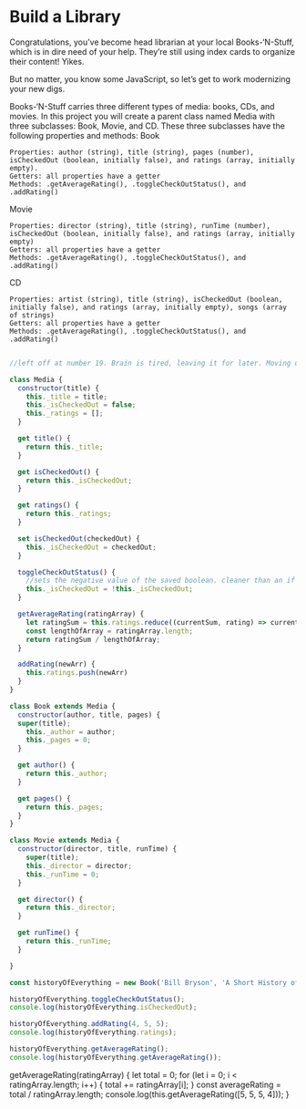 # Build a Library

Congratulations, you’ve become head librarian at your local Books-‘N-Stuff, which is in dire need of your help. They’re still using index cards to organize their content! Yikes.

But no matter, you know some JavaScript, so let’s get to work modernizing your new digs.

Books-‘N-Stuff carries three different types of media: books, CDs, and movies. In this project you will create a parent class named Media with three subclasses: Book, Movie, and CD. These three subclasses have the following properties and methods:
Book

    Properties: author (string), title (string), pages (number), isCheckedOut (boolean, initially false), and ratings (array, initially empty).
    Getters: all properties have a getter
    Methods: .getAverageRating(), .toggleCheckOutStatus(), and .addRating()

Movie

    Properties: director (string), title (string), runTime (number), isCheckedOut (boolean, initially false), and ratings (array, initially empty)
    Getters: all properties have a getter
    Methods: .getAverageRating(), .toggleCheckOutStatus(), and .addRating()

CD

    Properties: artist (string), title (string), isCheckedOut (boolean, initially false), and ratings (array, initially empty), songs (array of strings)
    Getters: all properties have a getter
    Methods: .getAverageRating(), .toggleCheckOutStatus(), and .addRating()





```javascript

//left off at number 19. Brain is tired, leaving it for later. Moving onto something more purely informational

class Media {
  constructor(title) {
    this._title = title;
    this._isCheckedOut = false;
    this._ratings = [];
  }

  get title() {
    return this._title;
  }

  get isCheckedOut() {
    return this._isCheckedOut;
  }

  get ratings() {
    return this._ratings;
  }

  set isCheckedOut(checkedOut) {
    this._isCheckedOut = checkedOut;
  }

  toggleCheckOutStatus() {
    //sets the negative value of the saved boolean. cleaner than an if statement. 
    this._isCheckedOut = !this._isCheckedOut;
  }

  getAverageRating(ratingArray) {
    let ratingSum = this.ratings.reduce((currentSum, rating) => currentSum + rating, 0);
    const lengthOfArray = ratingArray.length;
    return ratingSum / lengthOfArray; 
  }

  addRating(newArr) {
    this.ratings.push(newArr)
  }
}

class Book extends Media {
  constructor(author, title, pages) {
  super(title); 
    this._author = author;
    this._pages = 0;
  }

  get author() {
    return this._author; 
  }

  get pages() {
    return this._pages;
  }
}

class Movie extends Media {
  constructor(director, title, runTime) {
    super(title);
    this._director = director;
    this._runTime = 0;
  }

  get director() {
    return this._director;
  }

  get runTime() {
    return this._runTime;
  }

}

const historyOfEverything = new Book('Bill Bryson', 'A Short History of Nearly Everything', 544);

historyOfEverything.toggleCheckOutStatus();
console.log(historyOfEverything.isCheckedOut);

historyOfEverything.addRating(4, 5, 5);
console.log(historyOfEverything.ratings);

historyOfEverything.getAverageRating();
console.log(historyOfEverything.getAverageRating());

```


getAverageRating(ratingArray) {
    let total = 0;
    for (let i = 0; i < ratingArray.length; i++) {
      total += ratingArray[i];
    }
    const averageRating = total / ratingArray.length;
    console.log(this.getAverageRating([5, 5, 5, 4]));
  }